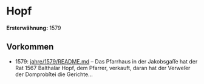 # Hopf

**Ersterwähnung:** 1579

## Vorkommen
- 1579: [jahre/1579/README.md](../jahre/1579/README.md) – Das Pfarrhaus in der Jakobsgaſſe hat der Rat 1567
Balthaſar Hopf, dem Pfarrer, verkauft, daran hat der
Verweſer der Domprobſtei die Gerichte...
